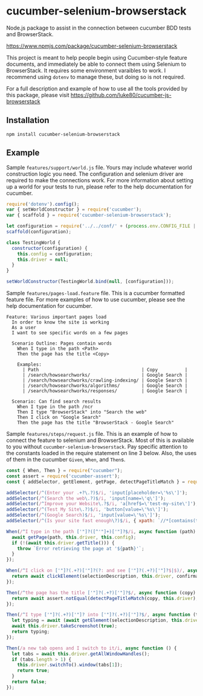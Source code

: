 # cucumber-selenium-browserstack
Node.js package to assist in the connection between cucumber BDD tests and BrowserStack.

https://www.npmjs.com/package/cucumber-selenium-browserstack

This project is meant to help people begin using Cucumber-style feature documents, and immediately be able to connect them using Selenium to BrowserStack. It requires some environment varaibles to work. I recommend using `dotenv` to manage these, but doing so is not required.

For a full description and example of how to use all the tools provided by this package, please visit https://github.com/luke80/cucumber-js-browserstack

## Installation

```
npm install cucumber-selenium-browserstack
```

## Example

Sample `features/support/world.js` file. Yours may include whatever world construction logic you need. The configuration and selenium driver are required to make the connections work. For more information about setting up a world for your tests to run, please refer to the help documentation for cucumber.
```js
require('dotenv').config();
var { setWorldConstructor } = require('cucumber');
var { scaffold } = require('cucumber-selenium-browserstack');

let configuration = require('../../conf/' + (process.env.CONFIG_FILE || 'default') + '.conf.js').config;
scaffold(configuration);

class TestingWorld {
  constructor(configuration) {
    this.config = configuration;
    this.driver = null;
  }
}

setWorldConstructor(TestingWorld.bind(null, [configuration]));

```

Sample `features/pages-load.feature` file. This is a cucumber formatted feature file. For more examples of how to use cucumber, please see the help documentation for cucumber.
```
Feature: Various important pages load
  In order to know the site is working
  As a user
  I want to see specific words on a few pages

  Scenario Outline: Pages contain words
    When I type in the path <Path>
    Then the page has the title <Copy>

    Examples:
      | Path                                      | Copy          |
      | /search/howsearchworks/                   | Google Search |
      | /search/howsearchworks/crawling-indexing/ | Google Search |
      | /search/howsearchworks/algorithms/        | Google Search |
      | /search/howsearchworks/responses/         | Google Search |

  Scenario: Can find search results
    When I type in the path /ncr
    Then I type "BrowserStack" into "Search the web"
    Then I click on "Google Search"
    Then the page has the title "BrowserStack - Google Search"

```

Sample `features/steps/request.js` file. This is an example of how to connect the feature to selenium and BrowserStack. Most of this is available to you without `cucumber-selenium-browserstack`. Pay specific attention to the constants loaded in the require statement on line 3 below. Also, the uses of them in the cucumber `Given`, `When`, and `Then`s.
```js
const { When, Then } = require("cucumber");
const assert = require('cucumber-assert');
const { addSelector, getElement, getPage, detectPageTitleMatch } = require('cucumber-selenium-browserstack');

addSelector(/^(Enter your .+?\.?)$/i, 'input[placeholder=\'%s\']');
addSelector(/^(Search the web\.?)$/i, 'input[name=\'q\']');
addSelector(/^Improve your Website\.?$/i, 'a[href$=\'test-my-site\']');
addSelector(/^(Test My Site\.?)$/i, 'button[value=\'%s\']');
addSelector(/^(Google Search)$/i, 'input[value=\'%s\']');
addSelector(/^(Is your site fast enough\?)$/i, { xpath: `//*[contains(text(), '%s')]` });

When(/^I type in the path ['"]?([^'"]+)['"]?$/i, async function (path) {
  await getPage(path, this.driver, this.config);
  if (!(await this.driver.getTitle())) {
    throw `Error retrieving the page at '${path}'`;
  }
});

When(/^I click on ['"]?(.+?)['"]?(?: and see ['"]?(.+?)['"]?$|$)/, async function (selectionDescription, confirmationDescription) {
  return await clickElement(selectionDescription, this.driver, confirmationDescription);
});

Then(/^the page has the title ['"]?(.+?)['"]?$/, async function (copy) {
  return await assert.notEqual(detectPageTitleMatch(copy, this.driver), true, `Expected the page to have title copy '${copy}', but did not.`);
});

Then(/^I type ['"]?(.+?)['"]? into ['"]?(.+?)['"]?$/, async function (typeString, selectionDescription) {
  let typing = await (await getElement(selectionDescription, this.driver, false)).sendKeys(typeString);
  await this.driver.takeScreenshot(true);
  return typing;
});

Then(/a new tab opens and I switch to it/i, async function () {
  let tabs = await this.driver.getAllWindowHandles();
  if (tabs.length > 1) {
    this.driver.switchTo().window(tabs[1]);
    return true;
  }
  return false;
});

```
